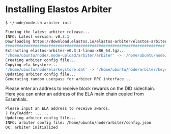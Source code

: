 # Installing Elastos Arbiter

```bash
$ ~/node/node.sh arbiter init
```

```bash
Finding the latest arbiter release...
INFO: Latest version: v0.3.1
Downloading https://download.elastos.io/elastos-arbiter/elastos-arbiter-v0.3.1/elastos-arbiter-v0.3.1-linux-x86_64.tgz...
###################################################################### 100.0%
Extracting elastos-arbiter-v0.3.1-linux-x86_64.tgz...
'/home/ubuntu/node/.node-upload/arbiter/arbiter' -> '/home/ubuntu/node/arbiter/arbiter'
Creating arbiter config file...
Copying ela keystore...
'/home/ubuntu/node/ela/keystore.dat' -> '/home/ubuntu/node/arbiter/keystore.dat'
Updating arbiter config file...
Generating random userpass for arbiter RPC interface...
```

Please enter an address to receive block rewards on the DID sidechain. Here you can enter an address of the ELA main chain copied from Essentials.

```bash
Please input an ELA address to receive awards.
? PayToAddr: ......
Updating arbiter config file...
INFO: arbiter config file: /home/ubuntu/node/arbiter/config.json
OK: arbiter initialized
```
